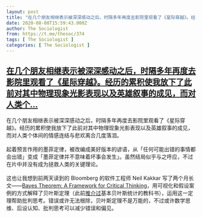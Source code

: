 ```yaml
---
layout: post
title: "在几个朋友相继表示被深深感动之后，时隔多年再度去影院里观看了《星际穿越》。经历的累积使我放下了此前对其中物理现象光影表现以及英雄叙事的成见，而对人类个"
date: 2020-08-08T15:59:43.000Z
author: The Sociologist
from: https://t.me/thesoc/374
tags: [ The Sociologist ]
categories: [ The Sociologist ]
---
```

<!--1596902383000-->
[在几个朋友相继表示被深深感动之后，时隔多年再度去影院里观看了《星际穿越》。经历的累积使我放下了此前对其中物理现象光影表现以及英雄叙事的成见，而对人类个...](https://t.me/thesoc/374)
------

<div>
<p>在几个朋友相继表示被深深感动之后，时隔多年再度去影院里观看了《星际穿越》。经历的累积使我放下了此前对其中物理现象光影表现以及英雄叙事的成见，而对人类个体间的情感连结与悲欢离合几度落泪。<br><br>起着预言作用的墨菲定律，被改编成美好版本的谚语，从「任何可能出错的事情都会出错」变成「墨菲定律并不意味着坏事会发生」。虽然结局似乎与之呼应，不过在片中并没有成为拯救人类的关键理论。<br><br>这也让我想到前两天读到的 Bloomberg 的软件工程师 Neil Kakkar 写了两个月长文——<a href="https://neilkakkar.com/Bayes-Theorem-Framework-for-Critical-Thinking.html" target="_blank" rel="noopener" onclick="return confirm('Open this link?\n\n'+this.href);">Bayes Theorem: A Framework for Critical Thinking</a>，用可视化和假设案例的方式解释了贝叶斯定理（此前<a href="https://t.me/thesoc/288" target="_blank" rel="noopener" onclick="return confirm('Open this link?\n\n'+this.href);">推介过</a>基本贝叶斯统计的教科书），运用这一定理帮助批判思考。错误或许无法根除，贝叶斯定理不是万能的，不过或许数学思维、后设认知、批判思考可以减少错误和偏见。</p>
</div>

